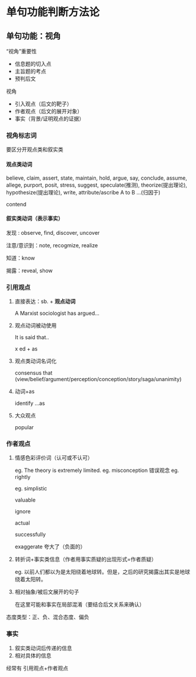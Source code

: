 # 单句功能判断方法论

## 单句功能：视角

“视角”重要性

- 信息题的切入点
- 主旨题的考点
- 预判后文

视角

- 引入观点（后文的靶子）
- 作者观点（后文的展开对象）
- 事实（背景/证明观点的证据）

### 视角标志词

要区分开观点类和叙实类

#### 观点类动词

believe, claim, assert, state, maintain, hold, argue, say, conclude, assume, allege, purport, posit, stress, suggest, speculate(推测), theorize(提出理论), hypothesize(提出理论), write, attribute/ascribe A to B ...(归因于)

contend

#### 叙实类动词（表示事实）

发现 : observe, find, discover, uncover

注意/意识到：note, recogmize, realize

知道：know

揭露：reveal, show

### 引用观点

1. 直接表达：sb. + **观点动词**

   A Marxist sociologist has argued...

2. 观点动词被动使用

   It is said that..

   x ed + as

3. 观点类动词名词化

   consensus that (view/belief/argument/perception/conception/story/saga/unanimity)

4. 动词+as

   identify …as

5. 大众观点

   popular

### 作者观点

1. 情感色彩评价词（认可或不认可）

   eg. The theory is extremely limited.
   eg. misconception 错误观念
   eg. rightly

   eg. simplistic

   valuable

   ignore

   actual

   successfully

   exaggerate 夸大了（负面的）

2. 转折词+事实类信息（作者用事实质疑的出现形式=作者质疑）

   eg. 以前人们都以为是太阳绕着地球转。但是，之后的研究揭露出其实是地球绕着太阳转。

3. 相对抽象/被后文展开的句子

   在这里可能和事实在局部混淆（要结合后文关系来确认）

态度类型：正、负、混合态度、偏负

### 事实

1. 叙实类动词后传递的信息
2. 相对具体的信息

经常有 引用观点+作者观点
